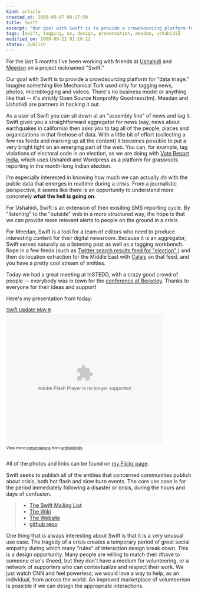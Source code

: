 ```yaml
--- 
kind: article
created_at: 2009-05-07 09:17:50
title: Swift
excerpt: "Our goal with Swift is to provide a crowdsourcing platform for data triage. Imagine something like Mechanical Turk used only for tagging news, photos, microblogging and videos."
tags: [swift, tagging, ux, design, presentation, meedan, ushahidi]
modified_on: 2009-09-22 01:16:12
status: publish
---
```


For the last 5 months I've been working with friends at <a href="http://ushahidi.com">Ushahidi</a> and <a href="http://meedan.net">Meedan</a> on a project nicknamed "Swift."

Our goal with Swift is to provide a crowdsourcing platform for "data triage." Imagine something like Mechanical Turk used only for tagging news, photos, microblogging and videos. There's no business model or anything like that -- it's strictly Open Source Nonprofity Goodness(tm). Meedan and Ushahidi are partners in hacking it out.

As a user of Swift you can sit down at an "assembly line" of news and tag it. Swift gives you a straightforward aggregator for news (say, news about earthquakes in california) then asks you to tag all of the people, places and organizations in that firehose of data. With a little bit of effort (collecting a few rss feeds and marking up all the content) it becomes possible to put a very bright light on an emerging part of the web. You can, for example, tag violations of electoral code in an election, as we are doing with <a href="http://votereport.in">Vote Report India</a>, which uses Ushahidi and Wordpress as a platform for grassroots reporting in the month-long Indian election. 

I'm especially interested in knowing how much we can actually *do* with the public data that emerges in realtime during a crisis. From a journalistic perspective, it seems like there is an opportunity to understand more concretely <strong>what the hell is going on</strong>.

For Ushahidi, Swift is an extension of their exisiting SMS reporting cycle. By "listening" to the "outside" web in a more structured way, the hope is that we can provide more relevant alerts to people on the ground in a crisis. 

For Meedan, Swift is a tool for a team of editors who need to produce interesting content for their digital newsroom. Because it is an aggregator, Swift serves naturally as a listening post as well as a tagging workbench. Rope in a few feeds (such as <a href="http://search.twitter.com/search?q=election">Twitter search results feed for "election" </a>) and then do location extraction for the Middle East with <a href="http://www.opencalais.com/">Calais</a> on that feed, and you have a pretty cool stream of entities.

Today we had a great meeting at InSTEDD, with a crazy good crowd of people -- everybody was in town for the <a href="http://hrc.berkeley.edu/events/newmachineconference/">conference at Berkeley</a>. Thanks to everyone for their ideas and support!

Here's my presentation from today:

<div style="width:425px;text-align:left" id="__ss_1398196"><a style="font:14px Helvetica,Arial,Sans-serif;display:block;margin:12px 0 3px 0;text-decoration:underline;" href="http://www.slideshare.net/unthinkingly/swift-update-may-6?type=powerpoint" title="Swift Update May 6">Swift Update May 6</a><object style="margin:0px" width="425" height="355"><param name="movie" value="http://static.slidesharecdn.com/swf/ssplayer2.swf?doc=dashboardshort-090507011606-phpapp02&rel=0&stripped_title=swift-update-may-6" /><param name="allowFullScreen" value="true"/><param name="allowScriptAccess" value="always"/><embed src="http://static.slidesharecdn.com/swf/ssplayer2.swf?doc=dashboardshort-090507011606-phpapp02&rel=0&stripped_title=swift-update-may-6" type="application/x-shockwave-flash" allowscriptaccess="always" allowfullscreen="true" width="425" height="355"></embed></object><div style="font-size:11px;font-family:tahoma,arial;height:26px;padding-top:2px;">View more <a style="text-decoration:underline;" href="http://www.slideshare.net/">presentations</a> from <a style="text-decoration:underline;" href="http://www.slideshare.net/unthinkingly">unthinkingly</a>.</div></div>

All of the photos and links can be found on <a href="http://flickr.com/unthinkingly">my Flickr page</a>.

Swift seeks to publish all of the entities that concerned communities publish about crisis, both hot flash and slow burn events. The core use case is for the period immediately following a disaster or crisis, during the hours and days of confusion. 

<blockquote><ul><li><a href="http://groups.google.com/group/swiftriver">The Swift Mailing List</a> </li>
    <li><a href="http://swiftapp.pbwiki.com/">The Wiki</a></li>
    <li><a href="http://swiftapp.org">The Website</a></li>
    <li><a href="http://github.com/ajturner/swiftriver/tree/master">github repo</a></li> </ul>
</blockquote>

One thing that is always interesting about Swift is that it is a very unusual use case. The tragedy of a crisis creates a temporary period of great social empathy during which many "rules" of interaction design break down. This is a design opportunity. Many people are willing to match their #have to someone else's #need, but they don't have a medium for volunteering, or a network of supporters who can contextualize and respect their work. We just watch CNN and feel powerless; we would love a way to help, as an individual, from across the world. An improved marketplace of volunteerism is possible if we can design the appropriate interactions.